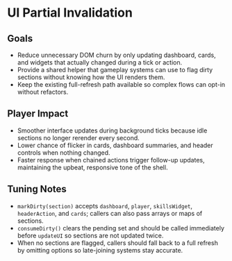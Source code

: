 # UI Partial Invalidation

## Goals
- Reduce unnecessary DOM churn by only updating dashboard, cards, and widgets that actually changed during a tick or action.
- Provide a shared helper that gameplay systems can use to flag dirty sections without knowing how the UI renders them.
- Keep the existing full-refresh path available so complex flows can opt-in without refactors.

## Player Impact
- Smoother interface updates during background ticks because idle sections no longer rerender every second.
- Lower chance of flicker in cards, dashboard summaries, and header controls when nothing changed.
- Faster response when chained actions trigger follow-up updates, maintaining the upbeat, responsive tone of the shell.

## Tuning Notes
- `markDirty(section)` accepts `dashboard`, `player`, `skillsWidget`, `headerAction`, and `cards`; callers can also pass arrays or maps of sections.
- `consumeDirty()` clears the pending set and should be called immediately before `updateUI` so sections are not updated twice.
- When no sections are flagged, callers should fall back to a full refresh by omitting options so late-joining systems stay accurate.
